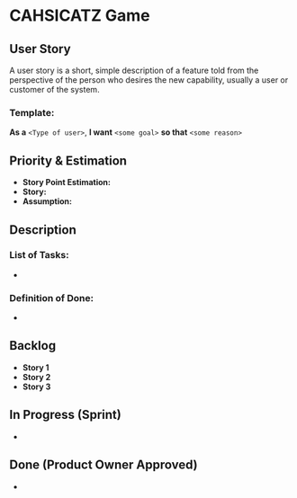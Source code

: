 # CAHSICATZ Game

## User Story
A user story is a short, simple description of a feature told from the perspective of the person who desires the new capability, usually a user or customer of the system.

### Template:
**As a** `<Type of user>`, **I want** `<some goal>` **so that** `<some reason>`

## Priority & Estimation
- **Story Point Estimation:**
- **Story:**
- **Assumption:**

## Description
### List of Tasks:
-

### Definition of Done:
-

## Backlog
- **Story 1**
- **Story 2**
- **Story 3**

## In Progress (Sprint)
-

## Done (Product Owner Approved)
- 

